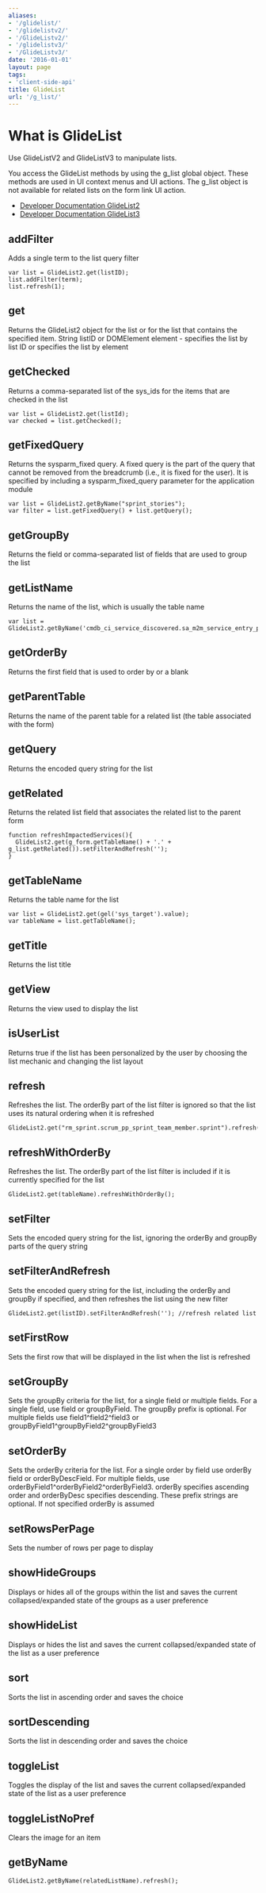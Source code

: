 ```yaml
---
aliases:
- '/glidelist/'
- '/glidelistv2/'
- '/GlideListv2/'
- '/glidelistv3/'
- '/GlideListv3/'
date: '2016-01-01'
layout: page
tags:
- 'client-side-api'
title: GlideList
url: '/g_list/'
---
```


# What is GlideList

Use GlideListV2 and GlideListV3 to manipulate lists.

You access the GlideList methods by using the g\_list global object.
These methods are used in UI context menus and UI actions. The g\_list
object is not available for related lists on the form link UI action.

-   [Developer Documentation
    GlideList2](https://docs.servicenow.com/bundle/kingston-application-development/page/app-store/dev_portal/API_reference/GlideList2/concept/c_GlideList2API.html)
-   [Developer Documentation
    GlideList3](https://docs.servicenow.com/bundle/kingston-application-development/page/app-store/dev_portal/API_reference/GlideListV3/concept/c_GlideListV3API.html)

## addFilter

Adds a single term to the list query filter

``` {.js}
var list = GlideList2.get(listID);
list.addFilter(term);
list.refresh(1);
```

## get

Returns the GlideList2 object for the list or for the list that contains
the specified item. String listID or DOMElement element - specifies the
list by list ID or specifies the list by element

## getChecked

Returns a comma-separated list of the sys\_ids for the items that are
checked in the list

``` {.js}
var list = GlideList2.get(listId);
var checked = list.getChecked();
```

## getFixedQuery

Returns the sysparm\_fixed query. A fixed query is the part of the query
that cannot be removed from the breadcrumb (i.e., it is fixed for the
user). It is specified by including a sysparm\_fixed\_query parameter
for the application module

``` {.js}
var list = GlideList2.getByName("sprint_stories");
var filter = list.getFixedQuery() + list.getQuery();
```

## getGroupBy

Returns the field or comma-separated list of fields that are used to
group the list

## getListName

Returns the name of the list, which is usually the table name

``` {.js}
var list = GlideList2.getByName('cmdb_ci_service_discovered.sa_m2m_service_entry_point.cmdb_ci_service');
```

## getOrderBy

Returns the first field that is used to order by or a blank

## getParentTable

Returns the name of the parent table for a related list (the table
associated with the form)

## getQuery

Returns the encoded query string for the list

## getRelated

Returns the related list field that associates the related list to the
parent form

``` {.js}
function refreshImpactedServices(){
  GlideList2.get(g_form.getTableName() + '.' + g_list.getRelated()).setFilterAndRefresh('');
}
```

## getTableName

Returns the table name for the list

``` {.js}
var list = GlideList2.get(gel('sys_target').value);
var tableName = list.getTableName();
```

## getTitle

Returns the list title

## getView

Returns the view used to display the list

## isUserList

Returns true if the list has been personalized by the user by choosing
the list mechanic and changing the list layout

## refresh

Refreshes the list. The orderBy part of the list filter is ignored so
that the list uses its natural ordering when it is refreshed

``` {.js}
GlideList2.get("rm_sprint.scrum_pp_sprint_team_member.sprint").refresh();
```

## refreshWithOrderBy

Refreshes the list. The orderBy part of the list filter is included if
it is currently specified for the list

``` {.js}
GlideList2.get(tableName).refreshWithOrderBy();
```

## setFilter

Sets the encoded query string for the list, ignoring the orderBy and
groupBy parts of the query string

## setFilterAndRefresh

Sets the encoded query string for the list, including the orderBy and
groupBy if specified, and then refreshes the list using the new filter

``` {.js}
GlideList2.get(listID).setFilterAndRefresh(''); //refresh related list
```

## setFirstRow

Sets the first row that will be displayed in the list when the list is
refreshed

## setGroupBy

Sets the groupBy criteria for the list, for a single field or multiple
fields. For a single field, use field or groupByField. The groupBy
prefix is optional. For multiple fields use field1^field2^field3 or
groupByField1^groupByField2^groupByField3

## setOrderBy

Sets the orderBy criteria for the list. For a single order by field use
orderBy field or orderByDescField. For multiple fields, use
orderByField1^orderByField2^orderByField3. orderBy specifies ascending
order and orderByDesc specifies descending. These prefix strings are
optional. If not specified orderBy is assumed

## setRowsPerPage

Sets the number of rows per page to display

## showHideGroups

Displays or hides all of the groups within the list and saves the
current collapsed/expanded state of the groups as a user preference

## showHideList

Displays or hides the list and saves the current collapsed/expanded
state of the list as a user preference

## sort

Sorts the list in ascending order and saves the choice

## sortDescending

Sorts the list in descending order and saves the choice

## toggleList

Toggles the display of the list and saves the current collapsed/expanded
state of the list as a user preference

## toggleListNoPref

Clears the image for an item

## getByName

``` {.js}
GlideList2.getByName(relatedListName).refresh();
```
